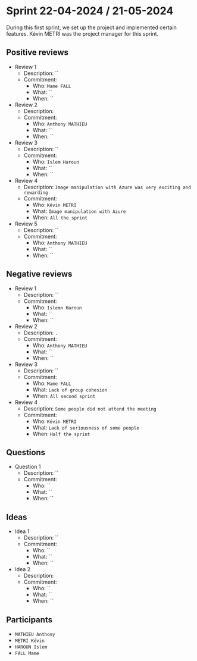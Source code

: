 # Sprint 22-04-2024 / 21-05-2024

During this first sprint, we set up the project and implemented certain features. Kévin METRI was the project manager for this sprint.

## Positive reviews

- Review 1
    - Description: ``
    - Commitment:
        - Who: `Mame FALL`
        - What: ``
        - When: ``
- Review 2
    - Description: 
    - Commitment:
        - Who: `Anthony MATHIEU`
        - What: ``
        - When: ``
- Review 3
    - Description: ``
    - Commitment:
        - Who: `Islem Haroun`
        - What: ``
        - When: ``
- Review 4
    - Description: `Image manipulation with Azure was very exciting and rewarding`
    - Commitment:
        - Who: `Kévin METRI`
        - What: `Image manipulation with Azure`
        - When: `All the sprint`
- Review 5
    - Description: ``
    - Commitment:
        - Who: `Anthony MATHIEU`
        - What: ``
        - When: ``

## Negative reviews

- Review 1
    - Description: ``
    - Commitment:
        - Who: `Islemn Haroun`
        - What: ``
        - When: ``
- Review 2
    - Description: `.`
    - Commitment:
        - Who: `Anthony MATHIEU`
        - What: ``
        - When: ``
- Review 3
    - Description: ``
    - Commitment:
        - Who: `Mame FALL`
        - What: `Lack of group cohesion`
        - When: `All second sprint`
- Review 4
    - Description: `Some people did not attend the meeting`
    - Commitment:
        - Who: `Kévin METRI`
        - What: `Lack of seriousness of some people`
        - When: `Half the sprint`

## Questions

- Question 1
    - Description: ``
    - Commitment:
        - Who: ``
        - What: ``
        - When: ``

## Ideas

- Idea 1
    - Description: ``
    - Commitment:
        - Who: ``
        - What: ``
        - When: ``
- Idea 2
    - Description: ` `
    - Commitment:
        - Who: ``
        - What: ``
        - When: ``
## Participants

- `MATHIEU Anthony`
- `METRI Kévin`
- `HAROUN Islem`
- `FALL Mame`